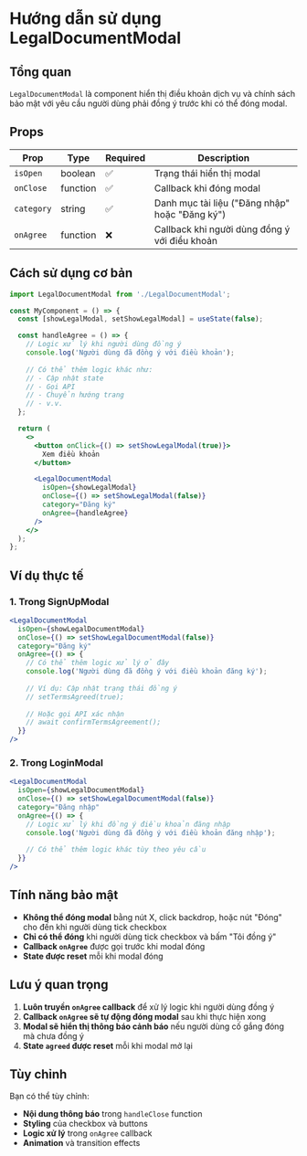 # Hướng dẫn sử dụng LegalDocumentModal

## Tổng quan
`LegalDocumentModal` là component hiển thị điều khoản dịch vụ và chính sách bảo mật với yêu cầu người dùng phải đồng ý trước khi có thể đóng modal.

## Props

| Prop | Type | Required | Description |
|------|------|----------|-------------|
| `isOpen` | boolean | ✅ | Trạng thái hiển thị modal |
| `onClose` | function | ✅ | Callback khi đóng modal |
| `category` | string | ✅ | Danh mục tài liệu ("Đăng nhập" hoặc "Đăng ký") |
| `onAgree` | function | ❌ | Callback khi người dùng đồng ý với điều khoản |

## Cách sử dụng cơ bản

```jsx
import LegalDocumentModal from './LegalDocumentModal';

const MyComponent = () => {
  const [showLegalModal, setShowLegalModal] = useState(false);

  const handleAgree = () => {
    // Logic xử lý khi người dùng đồng ý
    console.log('Người dùng đã đồng ý với điều khoản');
    
    // Có thể thêm logic khác như:
    // - Cập nhật state
    // - Gọi API
    // - Chuyển hướng trang
    // - v.v.
  };

  return (
    <>
      <button onClick={() => setShowLegalModal(true)}>
        Xem điều khoản
      </button>

      <LegalDocumentModal
        isOpen={showLegalModal}
        onClose={() => setShowLegalModal(false)}
        category="Đăng ký"
        onAgree={handleAgree}
      />
    </>
  );
};
```

## Ví dụ thực tế

### 1. Trong SignUpModal
```jsx
<LegalDocumentModal
  isOpen={showLegalDocumentModal}
  onClose={() => setShowLegalDocumentModal(false)}
  category="Đăng ký"
  onAgree={() => {
    // Có thể thêm logic xử lý ở đây
    console.log('Người dùng đã đồng ý với điều khoản đăng ký');
    
    // Ví dụ: Cập nhật trạng thái đồng ý
    // setTermsAgreed(true);
    
    // Hoặc gọi API xác nhận
    // await confirmTermsAgreement();
  }}
/>
```

### 2. Trong LoginModal
```jsx
<LegalDocumentModal
  isOpen={showLegalDocumentModal}
  onClose={() => setShowLegalDocumentModal(false)}
  category="Đăng nhập"
  onAgree={() => {
    // Logic xử lý khi đồng ý điều khoản đăng nhập
    console.log('Người dùng đã đồng ý với điều khoản đăng nhập');
    
    // Có thể thêm logic khác tùy theo yêu cầu
  }}
/>
```

## Tính năng bảo mật

- **Không thể đóng modal** bằng nút X, click backdrop, hoặc nút "Đóng" cho đến khi người dùng tick checkbox
- **Chỉ có thể đóng** khi người dùng tick checkbox và bấm "Tôi đồng ý"
- **Callback `onAgree`** được gọi trước khi modal đóng
- **State được reset** mỗi khi modal đóng

## Lưu ý quan trọng

1. **Luôn truyền `onAgree` callback** để xử lý logic khi người dùng đồng ý
2. **Callback `onAgree` sẽ tự động đóng modal** sau khi thực hiện xong
3. **Modal sẽ hiển thị thông báo cảnh báo** nếu người dùng cố gắng đóng mà chưa đồng ý
4. **State `agreed` được reset** mỗi khi modal mở lại

## Tùy chỉnh

Bạn có thể tùy chỉnh:
- **Nội dung thông báo** trong `handleClose` function
- **Styling** của checkbox và buttons
- **Logic xử lý** trong `onAgree` callback
- **Animation** và transition effects
